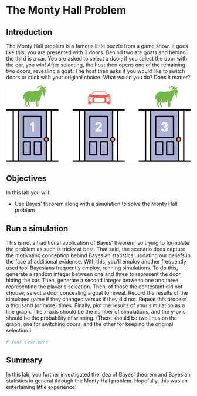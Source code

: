 
# The Monty Hall Problem

## Introduction

The Monty Hall problem is a famous little puzzle from a game show. It goes like this: you are presented with 3 doors. Behind two are goats and behind the third is a car. You are asked to select a door; if you select the door with the car, you win! After selecting, the host then opens one of the remaining two doors, revealing a goat. The host then asks if you would like to switch doors or stick with your original choice. What would you do? Does it matter?

<img src="images/Image_58_MontyHall.png">

## Objectives

In this lab you will:

- Use Bayes' theorem along with a simulation to solve the Monty Hall problem

## Run a simulation

This is not a traditional application of Bayes' theorem, so trying to formulate the problem as such is tricky at best. That said, the scenario does capture the motivating conception behind Bayesian statistics: updating our beliefs in the face of additional evidence. With this, you'll employ another frequently used tool Bayesians frequently employ, running simulations. To do this, generate a random integer between one and three to represent the door hiding the car. Then, generate a second integer between one and three representing the player's selection. Then, of those the contestant did not choose, select a door concealing a goat to reveal. Record the results of the simulated game if they changed versus if they did not. Repeat this process a thousand (or more) times. Finally, plot the results of your simulation as a line graph. The x-axis should be the number of simulations, and the y-axis should be the probability of winning. (There should be two lines on the graph, one for switching doors, and the other for keeping the original selection.)


```python
# Your code here
```

## Summary

In this lab, you further investigated the idea of Bayes' theorem and Bayesian statistics in general through the Monty Hall problem. Hopefully, this was an entertaining little experience! 
